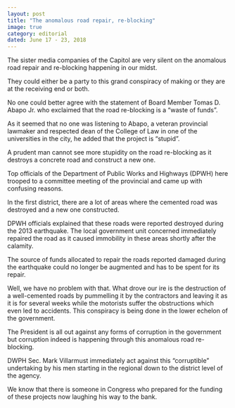 ```yaml
---
layout: post
title: "The anomalous road repair, re-blocking"
image: true
category: editorial
dated: June 17 - 23, 2018
---
```


The sister media companies of the Capitol are very silent on the anomalous road repair and re-blocking happening in our midst.

They could either be a party to this grand conspiracy of making or they are at the receiving end or both.

No one could better agree with the statement of Board Member Tomas D. Abapo Jr. who exclaimed that the road re-blocking is a “waste of funds”.

As it seemed that no one was listening to Abapo, a veteran provincial lawmaker and respected dean of the College of Law in one of the universities in the city, he added that the project is “stupid”.

A prudent man cannot see more stupidity on the road re-blocking as it destroys a concrete road and construct a new one.

Top officials of the Department of Public Works and Highways (DPWH) here trooped to a committee meeting of the provincial and came up with confusing reasons.

In the first district, there are a lot of areas where the cemented road was destroyed and a new one constructed. 

DPWH officials explained that these roads were reported destroyed during the 2013 earthquake. The local government unit concerned immediately repaired the road as it caused immobility in these areas shortly after the calamity.

The source of funds allocated to repair the roads reported damaged during the earthquake could no longer be augmented and has to be spent for its repair.

Well, we have no problem with that. What drove our ire is the destruction of a well-cemented roads by pummelling it by the contractors and leaving it as it is for several weeks while the motorists suffer the obstructions which even led to accidents.
This conspiracy is being done in the lower echelon of the government. 

The President is all out against any forms of corruption in the government but corruption indeed is happening through this anomalous road re-blocking.

DWPH Sec. Mark Villarmust immediately act against this “corruptible” undertaking by his men starting in the regional down to the district level of the agency.

We know that there is someone in Congress who prepared for the funding of these projects now laughing his way to the bank.
